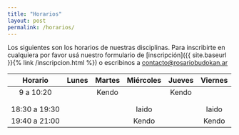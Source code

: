 ```yaml
---
title: "Horarios"
layout: post
permalink: /horarios/
---
```


Los siguientes son los horarios de nuestras disciplinas. Para inscribirte en cualquiera por favor usá nuestro formulario de [inscripción]({{ site.baseurl }}{% link /inscripcion.html %}) o escribinos a [contacto@rosariobudokan.ar](mailto:contacto@rosariobudokan.ar)

| Horario       | Lunes         | Martes        | Miércoles     | Jueves        | Viernes       |
| :-----------: |:-------------:| :-----------: |:-------------:|:-------------:|:-------------:|
|  9 a 10:20    |               |    Kendo      |               |    Kendo      |               |
|               |               |               |               |               |               |
|               |               |               |               |               |               |
| 18:30 a 19:30 |               |               |  Iaido        |               |  Iaido        |
| 19:40 a 21:00 |               |               |  Kendo        |               |  Kendo        |
